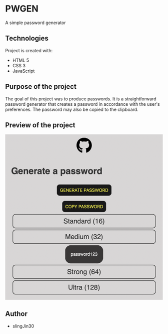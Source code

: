 # PWGEN
 A simple password generator

## Technologies
Project is created with:
* HTML 5
* CSS 3
* JavaScript

## Purpose of the project
The goal of this project was to produce passwords. It is a straightforward password generator that creates a password in accordance with the user's preferences. The password may also be copied to the clipboard.

## Preview of the project
![Preview of the project](preview.png)

## Author
* slingJin30
